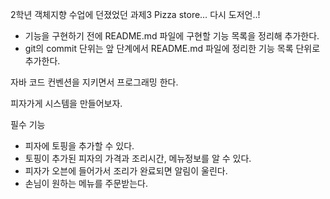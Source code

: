 2학년 객체지향 수업에 던졌었던 과제3 Pizza store… 다시 도저언..!

- 기능을 구현하기 전에 README.md      파일에 구현할 기능 목록을 정리해 추가한다.
- git의 commit 단위는 앞 단계에서 README.md 파일에 정리한 기능 목록 단위로 추가한다.

자바 코드 컨벤션을 지키면서 프로그래밍 한다.



피자가게 시스템을 만들어보자.

필수 기능

- 피자에 토핑을 추가할 수 있다. 
- 토핑이 추가된 피자의 가격과 조리시간, 메뉴정보를 알 수 있다.
- 피자가 오븐에 들어가서 조리가 완료되면 알림이 울린다.
- 손님이 원하는 메뉴를 주문받는다. 

